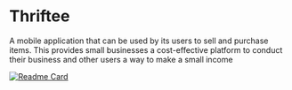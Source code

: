 # Thriftee

A mobile application that can be used by its users to sell and
purchase items. This provides small businesses a cost-effective
platform to conduct their business and other users a way to
make a small income

[![Readme Card](https://github-readme-stats.vercel.app/api/pin/?username=ChamaliVishmani&repo=Thriftee)](https://github.com/anuraghazra/github-readme-stats)
